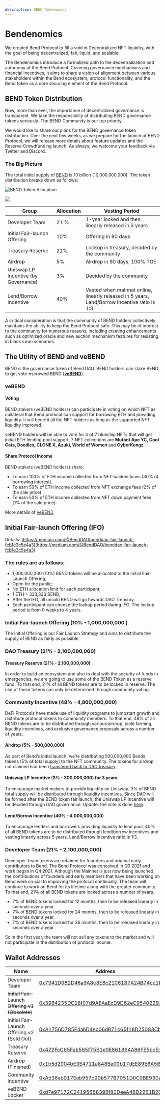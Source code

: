 ```yaml
---
description: BEND Tokenomics
---
```


# Bendenomics

We created Bend Protocol to fill a void in Decentralized NFT liquidity, with the goal of being decentralized, fair, liquid, and scalable.

The Bendenomics introduce a formalized path to the decentralization and autonomy of the Bend Protocol. Covering governance mechanisms and financial incentives, it aims to share a vision of alignment between various stakeholders within the Bend ecosystem, protocol functionality, and the Bend token as a core securing element of the Bend Protocol.

## BEND Token Distribution

Now, more than ever, the importance of decentralized governance is transparent. We take the responsibility of distributing BEND governance tokens seriously. The BEND Community is our top priority.

We would like to share our plans for the BEND governance token distribution. Over the next few weeks, as we prepare for the launch of BEND Protocol, we will release more details about feature updates and the Reserve Crowdfunding launch. As always, we welcome your feedback via Twitter and Discord.

### The Big Picture

The total initial supply of [BEND](https://etherscan.io/token/0x0d02755a5700414b26ff040e1de35d337df56218) is 10 billion (10,000,000,000). The token distribution breaks down as follows:

![BEND Token Allocation](<../.gitbook/assets/image (9).png>)

![](<../.gitbook/assets/image (1) (1) (1) (1).png>)

| Group                                | Allocation | Vesting Period                                                                               |
| ------------------------------------ | ---------- | -------------------------------------------------------------------------------------------- |
| Developer Team                       | 21 %       | 1-year locked and then linearly released in 3 years                                          |
| Initial Fair-launch Offering         | 10%        | Offering in 90 days                                                                          |
| Treasury Reserve                     | 21%        | Lockup in treasury, decided by the community                                                 |
| Airdrop                              | 5%         | Airdrop in 90 days, 100% TGE                                                                 |
| Uniswap LP Incentive (by Governance) | 3%         | Decided by the community                                                                     |
| Lend/Borrow Incentive                | 40%        | Vested when mainnet online, linearly released in 5 years, Lend/Borrow Incentive ratio is 1:3 |

A critical consideration is that the community of BEND holders collectively maintains the ability to keep the Bend Protocol safe. This may be of interest to the community for numerous reasons, including creating enhancements such as optimized oracle and new auction mechanism features for resisting in black swan scenarios.

## The Utility of BEND and veBEND

BEND is the governance token of Bend DAO. BEND holders can stake BEND to get vote-escrowed BEND ([**veBEND**](https://etherscan.io/address/0xd7e97172C2419566839Bf80DeeA46D22B1B2E06E)).

### veBEND

#### Voting

BEND stakers (veBEND holders) can participate in voting on which NFT as collateral that Bend protocol can support for borrowing ETH and providing liquidity. It will benefit all the NFT holders as long as the supported NFT liquidity improved.

veBEND holders will be able to vote for 4 of 7 bluechip NFTs that will get initial ETH lending pool support. 7 NFT collections are **Mutant Ape YC, Cool Cats, Doodles, CLONE X, Azuki, World of Women** and **CyberKongz**.

#### Share Protocol Income

BEND stakers (veBEND holders) share:

* To earn 100% of ETH income collected from NFT-backed loans (30% of borrowing interest).
* To earn 50% of ETH income collected from NFT exchange fees (2% of the sale price).
* To earn 50% of ETH income collected from NFT down payment fees (1% of the sale price).

More details of [veBEND](vote-escrowed-bend-vebend.md).

## Initial Fair-launch Offering (IFO)

Details: [https://medium.com/@BendDAO/benddao-fair-launch-fcb1e3c5e4a3](https://medium.com/@BendDAO/benddao-fair-launch-fcb1e3c5e4a3)

### **The rules are as follows:**

* 1,000,000,000 (10%) BEND tokens will be allocated to the Initial Fair-Launch Offering;
* Open for the public;
* No ETH allocation limit for each participant;
* 1 ETH = 333,333 BEND;
* After the IFO, all unsold BEND will go towards DAO Treasury.
* Each participant can choose the lockup period during IFO. The lockup period is from 0 weeks to 4 years.

### Initial Fair-launch Offering (10% - 1,000,000,000 )

The Initial Offering is our Fair Launch Strategy and aims to distribute the supply of BEND as fairly as possible.

### DAO Treasury (21% - 2,100,000,000)

#### Treasury Reserve (21% - 2,100,000,000)

In order to build an ecosystem and also to deal with the security of funds in emergencies, we are going to use some of the BEND Token as a reserve fund. To that end, 21% of all BEND tokens are to be locked in reserve. The use of these tokens can only be determined through community voting.

### Community Incentive (48% - 4,800,000,000)

DeFi Protocols have made use of liquidity programs to jumpstart growth and distribute protocol tokens to community members. To that end, 48% of all BEND tokens are to be distributed through various airdrop, yield farming, liquidity incentives, and exclusive governance proposals across a number of years.

#### Airdrop (5% - 500,000,000)

As part of Bend’s initial launch, we’re distributing 500,000,000 Bends tokens (5% of total supply) to the NFT community. The tokens for airdrop not claimed had been [transfered back to DAO treasury](https://etherscan.io/tx/0xe53460aeb3c748d7fd77edfe1ebe485bca5812742c9adfd296c76db8f2ca2783).

#### Uniswap LP Incentive (3% - 300,000,000) for 3 years

To encourage market makers to provide liquidity on Uniswap, 3% of BEND total supply will be distributed through liquidity incentives. Since DAO will be formed after the BEND token fair launch, the Uniswap LP Incentive will be decided through DAO governance. 
Update: the vote is done [here](https://snapshot.org/#/benddao.eth/proposal/0x57b7b515108ebfea11cebd9faa1ac7ca9cd85f7ef66b297d9d237eb3918ffc39).

#### Lend/Borrow Incentive (40% - 4,000,000,000)

To encourage lenders and borrowers providing liquidity to lend pool, 40% of all BEND tokens are to be distributed through lend/borrow incentives and vesting linearly across 5 years. Lend/Borrow Incentive ratio is 1:3.

### Developer Team (21% - 2,100,000,000)

Developer Team tokens are retained for founders and original early contributors to Bend. The Bend Protocol was conceived in Q3 2021 and work began in Q4 2021. Although the Mainnet is just now being launched, the contributions of founders and early members that have been working on Bend were crucial to improving the protocol continually. The team will continue to work on Bend for its lifetime along with the greater community. To that end, 21% of all BEND tokens are locked across a number of years.

* 7% of BEND tokens locked for 12 months, then to be released linearly in seconds over a year.
* 7% of BEND tokens locked for 24 months, then to be released linearly in seconds over a year.
* 7% of BEND tokens locked for 36 months, then to be released linearly in seconds over a year.

So in the first year, the team will not sell any tokens to the market and will not participate in the distribution of protocol income.

## Wallet Addresses

| Name                                           | Address                                                                                                               |
| ---------------------------------------------- | --------------------------------------------------------------------------------------------------------------------- |
| Developer Team                                 | [0x7941D082D46a9A8c3E8c2106187A24B74cc1bdD3](https://etherscan.io/address/0x7941D082D46a9A8c3E8c2106187A24B74cc1bdD3) |
| ~~Initial Fair-Launch Offering v1 (Obsolete)~~ | [0x3984235DC18f07d9AEAaEcD9D62eC95402291524](https://etherscan.io/address/0x3984235DC18f07d9AEAaEcD9D62eC95402291524) |
| Initial Fair-Launch Offering v2 (Sold Out)     | [0xA1756D785F4abD4ec06dB71c65f18D25083CbF88](https://etherscan.io/address/0xA1756D785F4abD4ec06dB71c65f18D25083CbF88) |
| Treasury Reserve                               | [0x472FcC65Fab565f75B1e0E861864A86FE5bcEd7B](https://etherscan.io/address/0x472FcC65Fab565f75B1e0E861864A86FE5bcEd7B) |
| Airdrop (Finished)                             | [0x1b5d2904bE3E4711a848Be09b17dEE89E6A5BC27](https://etherscan.io/address/0x1b5d2904bE3E4711a848Be09b17dEE89E6A5BC27) |
| Community Incentive                            | [0xAd36eb917Eeb957c90b577B7051D0C9BE930a1F8](https://etherscan.io/address/0xAd36eb917Eeb957c90b577B7051D0C9BE930a1F8) |
| veBEND Locker                                  | [0xd7e97172C2419566839Bf80DeeA46D22B1B2E06E](https://etherscan.io/address/0xd7e97172C2419566839Bf80DeeA46D22B1B2E06E) |
